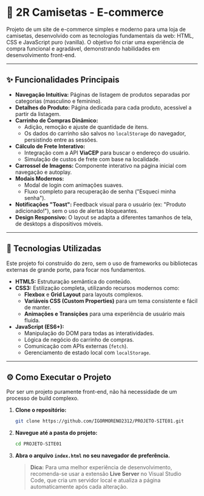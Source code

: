 # 👕 2R Camisetas - E-commerce

 <!-- Substitua pelo link de uma imagem do seu projeto -->

Projeto de um site de e-commerce simples e moderno para uma loja de camisetas, desenvolvido com as tecnologias fundamentais da web: HTML, CSS e JavaScript puro (vanilla). O objetivo foi criar uma experiência de compra funcional e agradável, demonstrando habilidades em desenvolvimento front-end.

---

## ✨ Funcionalidades Principais

- **Navegação Intuitiva:** Páginas de listagem de produtos separadas por categorias (masculino e feminino).
- **Detalhes do Produto:** Página dedicada para cada produto, acessível a partir da listagem.
- **Carrinho de Compras Dinâmico:**
  - Adição, remoção e ajuste de quantidade de itens.
  - Os dados do carrinho são salvos no `localStorage` do navegador, persistindo entre as sessões.
- **Cálculo de Frete Interativo:**
  - Integração com a API **ViaCEP** para buscar o endereço do usuário.
  - Simulação de custos de frete com base na localidade.
- **Carrossel de Imagens:** Componente interativo na página inicial com navegação e autoplay.
- **Modais Modernos:**
  - Modal de login com animações suaves.
  - Fluxo completo para recuperação de senha ("Esqueci minha senha").
- **Notificações "Toast":** Feedback visual para o usuário (ex: "Produto adicionado!"), sem o uso de alertas bloqueantes.
- **Design Responsivo:** O layout se adapta a diferentes tamanhos de tela, de desktops a dispositivos móveis.

---

## 🚀 Tecnologias Utilizadas

Este projeto foi construído do zero, sem o uso de frameworks ou bibliotecas externas de grande porte, para focar nos fundamentos.

- **HTML5:** Estruturação semântica do conteúdo.
- **CSS3:** Estilização completa, utilizando recursos modernos como:
  - **Flexbox** e **Grid Layout** para layouts complexos.
  - **Variáveis CSS (Custom Properties)** para um tema consistente e fácil de manter.
  - **Animações e Transições** para uma experiência de usuário mais fluida.
- **JavaScript (ES6+):**
  - Manipulação do DOM para todas as interatividades.
  - Lógica de negócio do carrinho de compras.
  - Comunicação com APIs externas (`fetch`).
  - Gerenciamento de estado local com `localStorage`.

---

## ⚙️ Como Executar o Projeto

Por ser um projeto puramente front-end, não há necessidade de um processo de build complexo.

1. **Clone o repositório:**
   ```bash
   git clone https://github.com/IGORMORENO2312/PROJETO-SITE01.git
   ```
2. **Navegue até a pasta do projeto:**
   ```bash
   cd PROJETO-SITE01
   ```
3. **Abra o arquivo `index.html` no seu navegador de preferência.**

   > **Dica:** Para uma melhor experiência de desenvolvimento, recomenda-se usar a extensão **Live Server** no Visual Studio Code, que cria um servidor local e atualiza a página automaticamente após cada alteração.
